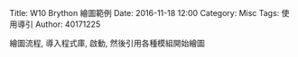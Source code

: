 Title: W10 Brython 繪圖範例
Date: 2016-11-18 12:00
Category: Misc
Tags: 使用導引
Author: 40171225

<!-- PELICAN_END_SUMMARY -->

<p>繪圖流程, 導入程式庫, 啟動, 然後引用各種模組開始繪圖</p>
<!-- 導入 Brython 標準程式庫 -->

<script type="text/javascript" 
    src="https://cdn.rawgit.com/brython-dev/brython/master/www/src/brython_dist.js">
</script>

<!-- 啟動 Brython -->

<script>
window.onload=function(){
brython(1);
}
</script>

<!-- 以下實際利用  Brython 畫兩條直線 -->

<canvas id="guitarcchord" width="600" height="200"></canvas>

<script type="text/python3">
from browser import document as doc
import math
canvas = doc["guitarcchord"]
ctx = canvas.getContext("2d")
ctx.beginPath()
ctx.lineWidth = 1
inc=10
for i in range(10):
    ctx.moveTo(100+i*inc,100)
    ctx.lineTo(100+i*inc,200)
inx=100
for q in range(2):
    ctx.moveTo(100,100+q*inx)
    ctx.lineTo(190,100+q*inx)



# 設定顏色為藍色, 也可以使用 "rgb(0, 0, 255)" 字串設定顏色值
ctx.strokeStyle = "blue"
# 實際執行畫線
ctx.stroke()
ctx.closePath()
</script>

<pre class="brush:python">
<!-- 導入 Brython 標準程式庫 -->

<script type="text/javascript" 
    src="https://cdn.rawgit.com/brython-dev/brython/master/www/src/brython_dist.js">
</script>

<!-- 啟動 Brython -->

<script>
window.onload=function(){
brython(1);
}
</script>

<!-- 以下實際利用  Brython 畫兩條直線 -->

<canvas id="guitarcchord" width="600" height="200"></canvas>

<script type="text/python3">
from browser import document as doc
import math
canvas = doc["guitarcchord"]
ctx = canvas.getContext("2d")
ctx.beginPath()
ctx.lineWidth = 1
inc=10
for i in range(10):
    ctx.moveTo(100+i*inc,100)
    ctx.lineTo(100+i*inc,200)
inx=100
for q in range(2):
    ctx.moveTo(100,100+q*inx)
    ctx.lineTo(190,100+q*inx)



# 設定顏色為藍色, 也可以使用 "rgb(0, 0, 255)" 字串設定顏色值
ctx.strokeStyle = "blue"
# 實際執行畫線
ctx.stroke()
ctx.closePath()
</script>

<pre class="brush:python">
</pre>


